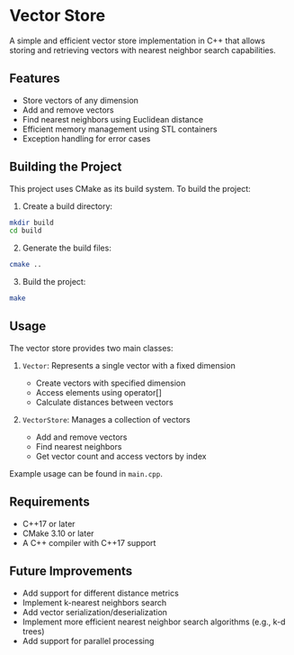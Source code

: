 # Vector Store

A simple and efficient vector store implementation in C++ that allows storing and retrieving vectors with nearest neighbor search capabilities.

## Features

- Store vectors of any dimension
- Add and remove vectors
- Find nearest neighbors using Euclidean distance
- Efficient memory management using STL containers
- Exception handling for error cases

## Building the Project

This project uses CMake as its build system. To build the project:

1. Create a build directory:
```bash
mkdir build
cd build
```

2. Generate the build files:
```bash
cmake ..
```

3. Build the project:
```bash
make
```

## Usage

The vector store provides two main classes:

1. `Vector`: Represents a single vector with a fixed dimension
   - Create vectors with specified dimension
   - Access elements using operator[]
   - Calculate distances between vectors

2. `VectorStore`: Manages a collection of vectors
   - Add and remove vectors
   - Find nearest neighbors
   - Get vector count and access vectors by index

Example usage can be found in `main.cpp`.

## Requirements

- C++17 or later
- CMake 3.10 or later
- A C++ compiler with C++17 support

## Future Improvements

- Add support for different distance metrics
- Implement k-nearest neighbors search
- Add vector serialization/deserialization
- Implement more efficient nearest neighbor search algorithms (e.g., k-d trees)
- Add support for parallel processing 